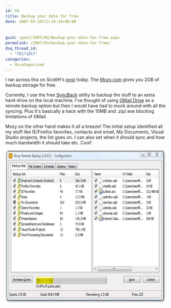 ```yaml
---
id: 59
title: Backup your data for free
date: 2007-03-29T13:19:34+00:00


guid: /post/2007/03/Backup-your-data-for-free.aspx
permalink: /2007/03/backup-your-data-for-free/
dsq_thread_id:
  - "78171857"
categories:
  - Uncategorized
---
```

<P>I ran across this on ScottH's <A href="http://www.hanselman.com/blog/OnLosingDataAndAFamilyBackupStrategy.aspx">post</A> today. The&nbsp;<A href="http://www.mozy.com">Mozy.com</A> gives you 2GB of backup storage&nbsp;for free. </P>
<P>Currently, I use the free <A href="http://www.2brightsparks.com/syncback">SyncBack</A>&nbsp;utility to backup the stuff to an extra hard-drive on&nbsp;the local machine. I've thought of using <A href="http://en.wikipedia.org/wiki/GMail_Drive">GMail Drive</A> as a remote backup option but&nbsp;then I would have had to&nbsp;muck around with all the syncing. Plus it's basically a hack with the 10MB and .zip/.exe blocking limitations of GMail.</P>
<P>Mozy on the other hand makes it all a breeze! The initial setup identified all my stuff like IE/Firefox favorites, contacts and email, My Documents, Visual Studio projects, the list goes on. I can also set when it should sync and how much bandwidth it should take etc. Cool!</P>
<P><A href="https://merill.net/wp-content/uploads/binary/Backupyourdataforfree_7607/MozyScreenshot3.jpg" atomicselection="true"><IMG height=483 src="/wp-content/uploads/binary/Backupyourdataforfree_7607/MozyScreenshot_thumb1.jpg" width=685 border="0"></A></P>